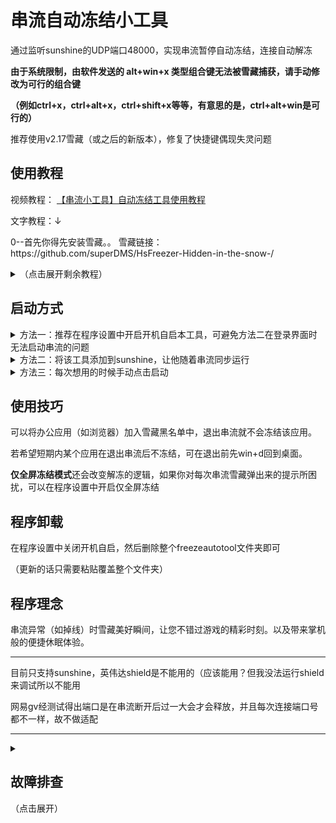 # 串流自动冻结小工具
通过监听sunshine的UDP端口48000，实现串流暂停自动冻结，连接自动解冻<p>

<b>由于系统限制，由软件发送的 alt+win+x 类型组合键无法被雪藏捕获，请手动修改为可行的组合键<p>（例如ctrl+x，ctrl+alt+x，ctrl+shift+x等等，有意思的是，ctrl+alt+win是可行的）</b><p>
推荐使用v2.17雪藏（或之后的新版本），修复了快捷键偶现失灵问题<p>
<h2>使用教程</h2>
视频教程：
<a href="http://b23.tv/ZOkEsk7">【串流小工具】自动冻结工具使用教程</a><p>
文字教程：↓<p>
0--首先你得先安装雪藏。。
雪藏链接：https://github.com/superDMS/HsFreezer-Hidden-in-the-snow-/<p>
<details>
<summary>
（点击展开剩余教程）
</summary><p>
1--打开程序设置，配置快捷键（理论上两个快捷键一致即可工作，但由于前文所说问题，我推荐将雪藏冻结快捷键设置为图中两个，你也可以自行尝试有哪些复杂快捷键支持）然后重启雪藏
    
![屏幕截图 2024-09-27 180148](https://github.com/user-attachments/assets/60702f5f-5a28-49ed-9e21-ce57ebea512c)
<p>2--确保后台任务栏程序存在。若快捷键设置正确，当使用moonlight连接时，雪藏若弹出解冻程序提示即可正常使用！<p>
    
![373626189-a9fc074f-a849-4097-8c86-87b962c3a242](https://github.com/user-attachments/assets/fd7b0670-6a5d-44b3-8241-0e0f4bf3c4c0)

<p>
点击任务栏图标可以进行状态切换：运行↔暂停<p>
    
![屏幕截图 2024-11-09 224053](https://github.com/user-attachments/assets/10c36809-7002-4537-a916-eccec38210af)

</details>
<p>
<h2>启动方式</h2>
<p>
<details> 
    <summary>方法一：推荐在程序设置中开启开机自启本工具，可避免方法二在登录界面时无法启动串流的问题</summary>

![屏幕截图 2024-10-14 121149](https://github.com/user-attachments/assets/88b88c1e-ab78-4901-82d5-ef326f1139ad)

</details>
<details> 
    <summary>方法二：将该工具添加到sunshine，让他随着串流同步运行</summary>
  
![屏幕截图 2024-09-27 175802](https://github.com/user-attachments/assets/b940b781-97ec-4b58-a3be-69e147da7ecf)
![屏幕截图 2024-10-04 194448](https://github.com/user-attachments/assets/ce23789c-dc0d-409b-b4f0-b8872cafad89)

</details>
<details> 
    <summary>方法三：每次想用的时候手动点击启动</summary>

创建快捷方式或加入到游戏列表中

</details>
<p>
    
<h2>使用技巧</h2>

可以将办公应用（如浏览器）加入雪藏黑名单中，退出串流就不会冻结该应用。<p>若希望短期内某个应用在退出串流后不冻结，可在退出前先win+d回到桌面。<p>
<b>仅全屏冻结模式</b>还会改变解冻的逻辑，如果你对每次串流雪藏弹出来的提示所困扰，可以在程序设置中开启仅全屏冻结

<h2>程序卸载</h2>

在程序设置中关闭开机自启，然后删除整个freezeautotool文件夹即可
<p>（更新的话只需要粘贴覆盖整个文件夹）
<h2>程序理念</h2>
串流异常（如掉线）时雪藏美好瞬间，让您不错过游戏的精彩时刻。以及带来掌机般的便捷休眠体验。<hr>
目前只支持sunshine，英伟达shield是不能用的（应该能用？但我没法运行shield来调试所以不能用<p>
网易gv经测试得出端口是在串流断开后过一大会才会释放，并且每次连接端口号都不一样，故不做适配<hr>
<details> 
    <summary>
       <h2>故障排查</h2>（点击展开）
    </summary>

在后台任务栏图标右键菜单有个调试按钮，点开会弹出一个记录程序运行状况的黑窗口。以下是正常工作的记录
<p>
    
![image](https://github.com/user-attachments/assets/bb6977e0-2035-41de-8114-9f74ba4929a1)
若出现无法工作的状况，可对比调试窗口是否和上图记录一样
<p><hr>
设置界面无法正常编辑？前往issue中下载exe放置在程序根目录运行暂时解决这个问题。
<p><hr>
案例分析一：用户安装了GameStream IPv6 Forwarder插件导致系统端口占用程序无法正常识别<p>
分析过程：先打开调试窗口，发现端口被pid0所占用<p>

![image](https://github.com/user-attachments/assets/da534e17-b327-4e43-93cb-f24b43f38bfb)
然后win+r，输入cmd，在终端中输入netstat -ano | findstr 48000，发现有两个程序在占用端口<p>

![image](https://github.com/user-attachments/assets/e3bcf511-18f5-4c64-91e6-3fd6dd85b723)
接着在任务管理器中查询这两个pid，发现一个是sunshine另一个是这个插件<p>

![image](https://github.com/user-attachments/assets/93bb6d0b-00b5-4853-9ad7-d7c0ff70e467)
<p>
解决方案：关闭该软件开机自启，停止使用该插件。（这个插件是为英伟达串流服务的，sunshine并不需要）


</details>

